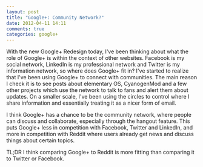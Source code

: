 ```yaml
---
layout: post
title: "Google+: Community Network?"
date: 2012-04-11 14:11
comments: true
categories: google+
---
```


With the new Google+ Redesign today, I've been thinking about what the role of
Google+ is within the context of other websites. Facebook is my social network,
LinkedIn is my professional network and Twitter is my information network, so
where does Google+ fit in? I've started to realize that I've been using Google+
to connect with communities. The main reason I check it is to see posts about
elementary OS, CyanogenMod and a few other projects which use the network to 
talk to fans and alert them about updates. On a smaller scale, I've been using
the circles to control where I share information and essentially treating it as
a nicer form of email.

I think Google+ has a chance to be the community network, where people can
discuss and collaborate, especially through the hangout feature. This puts 
Google+ less in competition with Facebook, Twitter and LinkedIn, and more in
competition with Reddit where users already get news and discuss things about
certain topics.

TL;DR I think comparing Google+ to Reddit is more fitting than comparing it to
Twitter or Facebook.